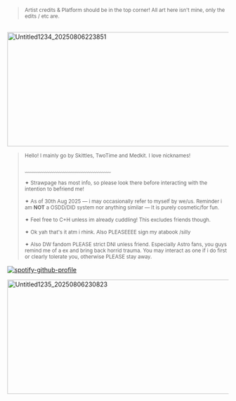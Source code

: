 > <sub> Artist credits & Platform should be in the top corner! All art here isn't mine, only the edits / etc are. </sub>
##

<img width="736" height="260" alt="Untitled1234_20250806223851" src="https://github.com/user-attachments/assets/cd394b42-510a-44f4-853b-7a50193283b2" />




> <sup> Hello! I mainly go by Skittles, TwoTime and Medkit. I love nicknames! </sup>
> 
> ﹏﹏﹏﹏﹏﹏﹏﹏﹏﹏﹏﹏﹏﹏
> 
> <sup> ✦ Strawpage has most info, so please look there before interacting with the intention to befriend me! </sup>
>
> <sup> ✦ As of 30th Aug 2025 — i may occasionally refer to myself by we/us. Reminder i am **NOT** a OSDD/DID system nor anything similar — It is purely cosmetic/for fun. </sup>
> 
> <sup> ✦ Feel free to C+H unless im already cuddling! This excludes friends though. </sup>
>
> <sup> ✦ Ok yah that's it atm i rhink. Also PLEASEEEE sign my atabook /silly </sup>
>
> <sup> ✦ Also DW fandom PLEASE strict DNI unless friend. Especially Astro fans, you guys remind me of a ex and bring back horrid trauma. You may interact as one if i do first or clearly tolerate you, otherwise PLEASE stay away. </sup>

[![spotify-github-profile](https://spotify-github-profile.kittinanx.com/api/view?uid=31jajkb5zmwbdal6jtblhbhj6odq&cover_image=true&theme=natemoo-re&show_offline=true&background_color=121212&interchange=false&bar_color=331145&bar_color_cover=false)](https://spotify-github-profile.kittinanx.com/api/view?uid=31jajkb5zmwbdal6jtblhbhj6odq&redirect=true)

 <img width="736" height="260" alt="Untitled1235_20250806230823" src="https://github.com/user-attachments/assets/c65a684c-dc08-4177-9c48-b497f9489e0e" />  


 
 
 
 

